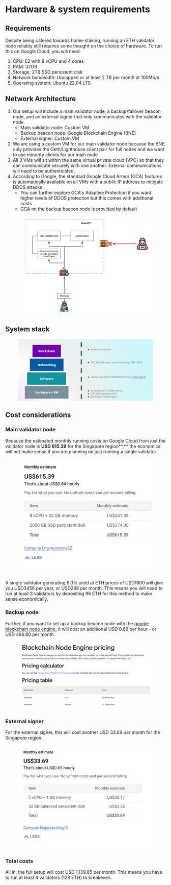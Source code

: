# Hardware & system requirements

## Requirements

Despite being catered towards home-staking, running an ETH validator node reliably still requires some thought on the choice of hardware. To run this on Google Cloud, you will need:

1. CPU: E2 with 8 vCPU and 4 cores&#x20;
2. RAM: 32GB&#x20;
3. Storage: 2TB SSD persistent disk
4. Network bandwidth: Uncapped or at least 2 TB per month at 100Mb/s
5. Operating system: Ubuntu 22.04 LTS

## Network Architecture

1. Our setup will include a main validator node, a backup/failover beacon node, and an external signer that only communicates with the validator node.
   * Main validator node: Custom VM
   * Backup beacon node: Google Blockchain Engine (BNE)
   * External signer: Custom VM
2. We are using a custom VM for our main validator node because the BNE only provides the Geth/Lighthouse client pair for full nodes and we want to use minority clients for our main node
3. All 3 VMs will sit within the same virtual private cloud (VPC) so that they can communicate securely with one another. External communications will need to be authenticated.
4. According to Google, the standard Google Cloud Armor (GCA) features is automatically available on all VMs with a public IP address to mitigate DDOS attacks
   * You can further explore GCA's Adaptive Protection if you want higher levels of DDOS protection but this comes with additional costs
   * GCA on the backup beacon node is provided by default

<figure><img src="../.gitbook/assets/image (26).png" alt=""><figcaption></figcaption></figure>

## System stack

<figure><img src="../.gitbook/assets/image (30).png" alt=""><figcaption></figcaption></figure>

## Cost considerations

### Main validator node

Because the estimated monthly running costs on Google Cloud from just the validator node is   **USD 615.39** for the Singapore region**,** the economics will not make sense if you are planning on just running a single validator.&#x20;

<figure><img src="../.gitbook/assets/Screenshot 2023-08-16 at 5.55.10 PM.png" alt=""><figcaption></figcaption></figure>

A single validator generating 6.0% yield at ETH prices of USD1800 will give you USD3456 per year, or USD288 per month. This means you will need to run at least 3 validators by depositing 96 ETH for this method to make sense economically.

### Backup node

Further, if you want to set up a backup beacon node with the [google blockchain node engine](https://cloud.google.com/blockchain-node-engine/pricing), it will cost an additional USD 0.69 per hour - or USD 496.80 per month.

<figure><img src="../.gitbook/assets/Screenshot 2023-08-17 at 2.51.05 PM.png" alt=""><figcaption></figcaption></figure>

### External signer

For the external signer, this will cost another USD 33.69 per month for the Singapore region.

<figure><img src="../.gitbook/assets/Screenshot 2023-08-17 at 3.35.26 PM.png" alt=""><figcaption></figcaption></figure>

### Total costs

All in, the full setup will cost USD 1,139.85 per month. This means you have to run at least 4 validators (128 ETH) to breakeven.
